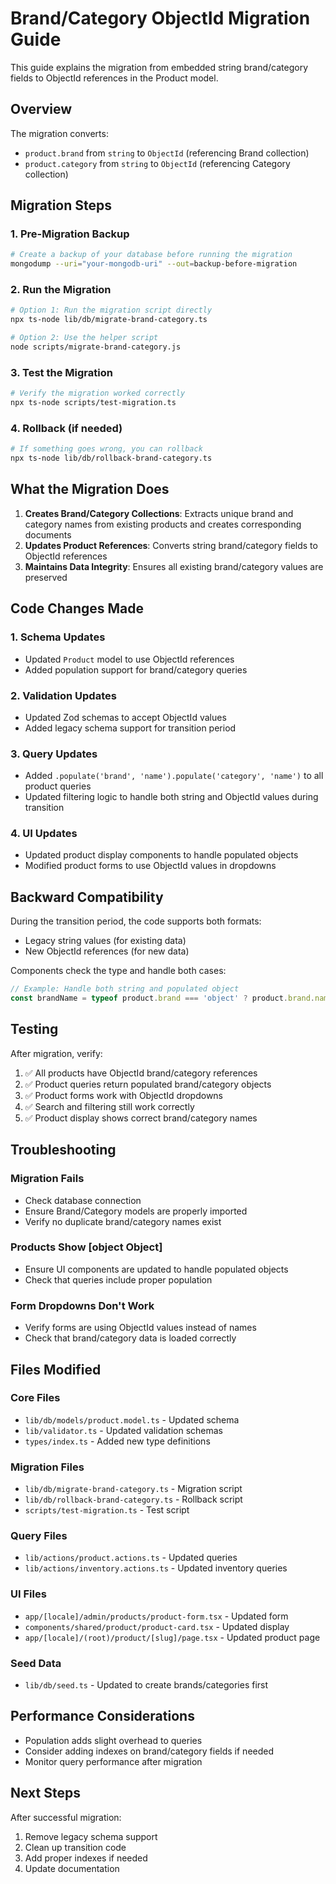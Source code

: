 # Brand/Category ObjectId Migration Guide

This guide explains the migration from embedded string brand/category fields to ObjectId references in the Product model.

## Overview

The migration converts:
- `product.brand` from `string` to `ObjectId` (referencing Brand collection)
- `product.category` from `string` to `ObjectId` (referencing Category collection)

## Migration Steps

### 1. Pre-Migration Backup
```bash
# Create a backup of your database before running the migration
mongodump --uri="your-mongodb-uri" --out=backup-before-migration
```

### 2. Run the Migration
```bash
# Option 1: Run the migration script directly
npx ts-node lib/db/migrate-brand-category.ts

# Option 2: Use the helper script
node scripts/migrate-brand-category.js
```

### 3. Test the Migration
```bash
# Verify the migration worked correctly
npx ts-node scripts/test-migration.ts
```

### 4. Rollback (if needed)
```bash
# If something goes wrong, you can rollback
npx ts-node lib/db/rollback-brand-category.ts
```

## What the Migration Does

1. **Creates Brand/Category Collections**: Extracts unique brand and category names from existing products and creates corresponding documents
2. **Updates Product References**: Converts string brand/category fields to ObjectId references
3. **Maintains Data Integrity**: Ensures all existing brand/category values are preserved

## Code Changes Made

### 1. Schema Updates
- Updated `Product` model to use ObjectId references
- Added population support for brand/category queries

### 2. Validation Updates
- Updated Zod schemas to accept ObjectId values
- Added legacy schema support for transition period

### 3. Query Updates
- Added `.populate('brand', 'name').populate('category', 'name')` to all product queries
- Updated filtering logic to handle both string and ObjectId values during transition

### 4. UI Updates
- Updated product display components to handle populated objects
- Modified product forms to use ObjectId values in dropdowns

## Backward Compatibility

During the transition period, the code supports both formats:
- Legacy string values (for existing data)
- New ObjectId references (for new data)

Components check the type and handle both cases:
```typescript
// Example: Handle both string and populated object
const brandName = typeof product.brand === 'object' ? product.brand.name : product.brand
```

## Testing

After migration, verify:
1. ✅ All products have ObjectId brand/category references
2. ✅ Product queries return populated brand/category objects
3. ✅ Product forms work with ObjectId dropdowns
4. ✅ Search and filtering still work correctly
5. ✅ Product display shows correct brand/category names

## Troubleshooting

### Migration Fails
- Check database connection
- Ensure Brand/Category models are properly imported
- Verify no duplicate brand/category names exist

### Products Show [object Object]
- Ensure UI components are updated to handle populated objects
- Check that queries include proper population

### Form Dropdowns Don't Work
- Verify forms are using ObjectId values instead of names
- Check that brand/category data is loaded correctly

## Files Modified

### Core Files
- `lib/db/models/product.model.ts` - Updated schema
- `lib/validator.ts` - Updated validation schemas
- `types/index.ts` - Added new type definitions

### Migration Files
- `lib/db/migrate-brand-category.ts` - Migration script
- `lib/db/rollback-brand-category.ts` - Rollback script
- `scripts/test-migration.ts` - Test script

### Query Files
- `lib/actions/product.actions.ts` - Updated queries
- `lib/actions/inventory.actions.ts` - Updated inventory queries

### UI Files
- `app/[locale]/admin/products/product-form.tsx` - Updated form
- `components/shared/product/product-card.tsx` - Updated display
- `app/[locale]/(root)/product/[slug]/page.tsx` - Updated product page

### Seed Data
- `lib/db/seed.ts` - Updated to create brands/categories first

## Performance Considerations

- Population adds slight overhead to queries
- Consider adding indexes on brand/category fields if needed
- Monitor query performance after migration

## Next Steps

After successful migration:
1. Remove legacy schema support
2. Clean up transition code
3. Add proper indexes if needed
4. Update documentation
